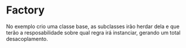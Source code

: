 # Factory

No exemplo crio uma classe base, as subclasses irão herdar dela e que terão a resposabilidade sobre qual regra irá instanciar, gerando um total desacoplamento.